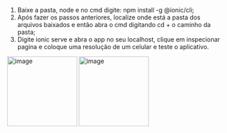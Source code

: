 1. Baixe a pasta, node e no cmd digite: npm install -g @ionic/cli;
2. Após fazer os passos anteriores, localize onde está a pasta dos arquivos baixados e então abra o cmd digitando cd + o caminho da pasta;
3. Digite ionic serve e abra o app no seu localhost, clique em inspecionar pagina e coloque uma resolução de um celular e teste o aplicativo.

<img width="161" alt="image" src="https://github.com/felipesphair/GAS-OR-ALCOHOL-APP/assets/107360437/8ad124a2-c65d-4bd6-8e40-b8ffe96df7ea">

<img width="161" alt="image" src="https://github.com/felipesphair/GAS-OR-ALCOHOL-APP/assets/107360437/66dd3336-8284-40dc-a943-f4f7630f8047">

